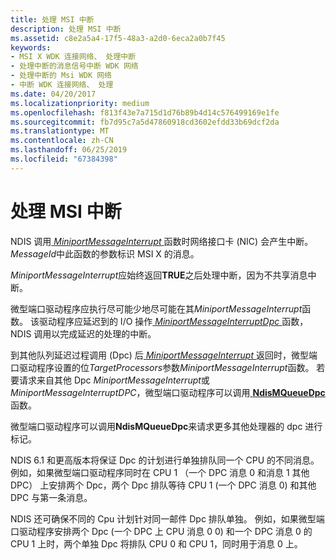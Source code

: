 ```yaml
---
title: 处理 MSI 中断
description: 处理 MSI 中断
ms.assetid: c8e2a5a4-17f5-48a3-a2d0-6eca2a0b7f45
keywords:
- MSI X WDK 连接网络、 处理中断
- 处理中断的消息信号中断 WDK 网络
- 处理中断的 Msi WDK 网络
- 中断 WDK 连接网络、 处理
ms.date: 04/20/2017
ms.localizationpriority: medium
ms.openlocfilehash: f813f43e7a715d1d76b89b4d14c576499169e1fe
ms.sourcegitcommit: fb7d95c7a5d47860918cd3602efdd33b69dcf2da
ms.translationtype: MT
ms.contentlocale: zh-CN
ms.lasthandoff: 06/25/2019
ms.locfileid: "67384398"
---
```

# <a name="handling-an-msi-interrupt"></a>处理 MSI 中断





NDIS 调用[ *MiniportMessageInterrupt* ](https://docs.microsoft.com/windows-hardware/drivers/ddi/content/ndis/nc-ndis-miniport_message_interrupt)函数时网络接口卡 (NIC) 会产生中断。 *MessageId*中此函数的参数标识 MSI X 的消息。

*MiniportMessageInterrupt*应始终返回**TRUE**之后处理中断，因为不共享消息中断。

微型端口驱动程序应执行尽可能少地尽可能在其*MiniportMessageInterrupt*函数。 该驱动程序应延迟到的 I/O 操作[ *MiniportMessageInterruptDpc* ](https://docs.microsoft.com/windows-hardware/drivers/ddi/content/ndis/nc-ndis-miniport_message_interrupt_dpc)函数，NDIS 调用以完成延迟的处理的中断。

到其他队列延迟过程调用 (Dpc) 后[ *MiniportMessageInterrupt* ](https://docs.microsoft.com/windows-hardware/drivers/ddi/content/ndis/nc-ndis-miniport_message_interrupt)返回时，微型端口驱动程序设置的位*TargetProcessors*参数*MiniportMessageInterrupt*函数。 若要请求来自其他 Dpc *MiniportMessageInterrupt*或*MiniportMessageInterruptDPC*，微型端口驱动程序可以调用[ **NdisMQueueDpc**](https://docs.microsoft.com/windows-hardware/drivers/ddi/content/ndis/nf-ndis-ndismqueuedpc)函数。

微型端口驱动程序可以调用**NdisMQueueDpc**来请求更多其他处理器的 dpc 进行标记。

NDIS 6.1 和更高版本将保证 Dpc 的计划进行单独排队同一个 CPU 的不同消息。 例如，如果微型端口驱动程序同时在 CPU 1 （一个 DPC 消息 0 和消息 1 其他 DPC） 上安排两个 Dpc，两个 Dpc 排队等待 CPU 1 (一个 DPC 消息 0) 和其他 DPC 与第一条消息。

NDIS 还可确保不同的 Cpu 计划针对同一邮件 Dpc 排队单独。 例如，如果微型端口驱动程序安排两个 Dpc (一个 DPC 上 CPU 消息 0 0) 和一个 DPC 消息 0 的 CPU 1 上时，两个单独 Dpc 将排队 CPU 0 和 CPU 1，同时用于消息 0 上。

 

 





